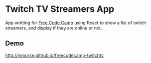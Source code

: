 # Twitch TV Streamers App

App writting for [Free Code Camp][1] using React to show a list of twitch
streamers, and display if they are online or not.

## Demo

http://jnmorse.github.io/freecodecamp-twitchtv

[1]: https://www.freecodecamp.com/

